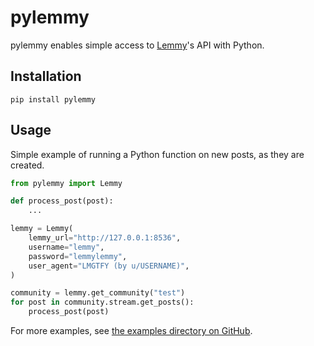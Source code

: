 # pylemmy

pylemmy enables simple access to [Lemmy](https://join-lemmy.org/)'s API with Python.

## Installation

```commandline
pip install pylemmy
```

## Usage

Simple example of running a Python function on new posts, as they are created.

```python
from pylemmy import Lemmy

def process_post(post):
    ...

lemmy = Lemmy(
    lemmy_url="http://127.0.0.1:8536",
    username="lemmy",
    password="lemmylemmy",
    user_agent="LMGTFY (by u/USERNAME)",
)

community = lemmy.get_community("test")
for post in community.stream.get_posts():
    process_post(post)
```

For more examples, see [the examples directory on GitHub](https://github.com/dcferreira/pylemmy/tree/main/examples).
